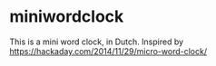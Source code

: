 # miniwordclock

This is a mini word clock, in Dutch.
Inspired by https://hackaday.com/2014/11/29/micro-word-clock/
